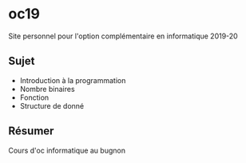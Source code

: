# oc19
Site personnel pour l'option complémentaire en informatique 2019-20

## Sujet

- Introduction à la programmation
- Nombre binaires
- Fonction
- Structure de donné

## Résumer

Cours d'oc informatique au bugnon
